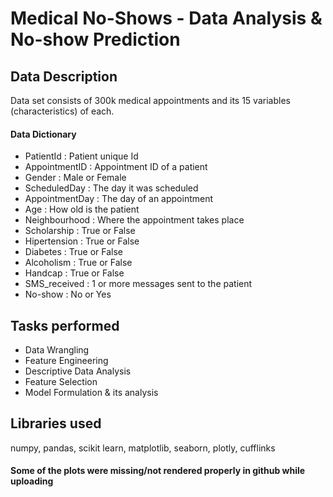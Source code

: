 # Medical No-Shows - Data Analysis & No-show Prediction

## Data Description

Data set consists of 300k medical appointments and its 15 variables (characteristics) of each.

#### Data Dictionary

* PatientId : Patient unique Id
* AppointmentID : Appointment ID of a patient
* Gender : Male or Female
* ScheduledDay : The day it was scheduled
* AppointmentDay : The day of an appointment
* Age : How old is the patient
* Neighbourhood : Where the appointment takes place
* Scholarship : True or False
* Hipertension : True or False
* Diabetes : True or False
* Alcoholism : True or False
* Handcap : True or False
* SMS_received : 1 or more messages sent to the patient
* No-show : No or Yes

## Tasks performed
* Data Wrangling
* Feature Engineering
* Descriptive Data Analysis
* Feature Selection
* Model Formulation & its analysis

## Libraries used
numpy, pandas, scikit learn, matplotlib, seaborn, plotly, cufflinks

#### Some of the plots were missing/not rendered properly in github while uploading
